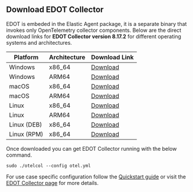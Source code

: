 ## Download EDOT Collector

EDOT is embeded in the Elastic Agent package,  it is a separate binary that invokes only OpenTelemetry collector components.
Below are the direct download links for **EDOT Collector version 8.17.2** for different operating systems and architectures.

| Platform      | Architecture | Download Link |
|--------------|--------------|---------------|
| Windows      | x86_64       | [Download](https://artifacts.elastic.co/downloads/beats/elastic-agent/elastic-agent-8.17.2-windows-x86_64.zip) |
| Windows      | ARM64        | [Download](https://artifacts.elastic.co/downloads/beats/elastic-agent/elastic-agent-8.17.2-windows-arm64.zip) |
| macOS        | x86_64       | [Download](https://artifacts.elastic.co/downloads/beats/elastic-agent/elastic-agent-8.17.2-darwin-x86_64.tar.gz) |
| macOS        | ARM64        | [Download](https://artifacts.elastic.co/downloads/beats/elastic-agent/elastic-agent-8.17.2-darwin-arm64.tar.gz) |
| Linux        | x86_64       | [Download](https://artifacts.elastic.co/downloads/beats/elastic-agent/elastic-agent-8.17.2-linux-x86_64.tar.gz) |
| Linux        | ARM64        | [Download](https://artifacts.elastic.co/downloads/beats/elastic-agent/elastic-agent-8.17.2-linux-arm64.tar.gz) |
| Linux (DEB)  | x86_64       | [Download](https://artifacts.elastic.co/downloads/beats/elastic-agent/elastic-agent-8.17.2-amd64.deb) |
| Linux (RPM)  | x86_64       | [Download](https://artifacts.elastic.co/downloads/beats/elastic-agent/elastic-agent-8.17.2-x86_64.rpm) |

Once downloaded you can get EDOT Collector running with the below command.
```
sudo ./otelcol --config otel.yml
```

For use case specific configuration follow the [Quickstart guide](/Users/workspace/visualcode-github/opentelemetry/quickstart-guide.md) or visit the [EDOT Collector page](docs/EDOT-collector/README.md) for more details.